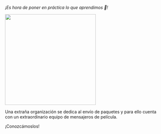 _¡Es hora de poner en práctica lo que aprendimos :muscle:!_

<img width="300" src="https://upload.wikimedia.org/wikipedia/commons/7/70/Paquete22.jpg"/>

Una extraña organización se dedica al envío de paquetes y para ello cuenta con un extraordinario equipo de mensajeros de película. 

¡Conozcámoslos!